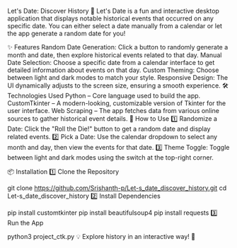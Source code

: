 Let's Date: Discover History
🚀 Let's Date is a fun and interactive desktop application that displays notable historical events that occurred on any specific date. You can either select a date manually from a calendar or let the app generate a random date for you!

✨ Features
Random Date Generation: Click a button to randomly generate a month and date, then explore historical events related to that day.
Manual Date Selection: Choose a specific date from a calendar interface to get detailed information about events on that day.
Custom Theming: Choose between light and dark modes to match your style.
Responsive Design: The UI dynamically adjusts to the screen size, ensuring a smooth experience.
🛠 Technologies Used
Python – Core language used to build the app.
CustomTkinter – A modern-looking, customizable version of Tkinter for the user interface.
Web Scraping – The app fetches data from various online sources to gather historical event details.
📌 How to Use
1️⃣ Randomize a Date: Click the "Roll the Die!" button to get a random date and display related events. 2️⃣ Pick a Date: Use the calendar dropdown to select any month and day, then view the events for that date. 3️⃣ Theme Toggle: Toggle between light and dark modes using the switch at the top-right corner.

📦 Installation
1️⃣ Clone the Repository

git clone https://github.com/Srishanth-p/Let-s_date_discover_history.git
cd Let-s_date_discover_history
2️⃣ Install Dependencies

pip install customtkinter
pip install beautifulsoup4
pip install requests
3️⃣ Run the App

python3 project_ctk.py
💡 Explore history in an interactive way! 🚀
